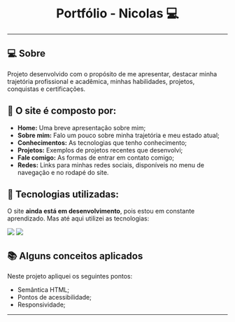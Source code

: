 <h1 align="center">Portfólio - Nicolas 💻</h1>


---

## 💻 Sobre

Projeto desenvolvido com o propósito de me apresentar, destacar minha trajetória profissional e acadêmica, minhas habilidades, projetos, conquistas e certificações.

## 🤯 O site é composto por:

- **Home:** Uma breve apresentação sobre mim;
- **Sobre mim:** Falo um pouco sobre minha trajetória e meu estado atual;
- **Conhecimentos:** As tecnologias que tenho conhecimento;
- **Projetos:** Exemplos de projetos recentes que desenvolvi;
- **Fale comigo:** As formas de entrar em contato comigo;
- **Redes:** Links para minhas redes sociais, disponíveis no menu de navegação e no rodapé do site.

## 🧠 Tecnologias utilizadas:

O site **ainda está em desenvolvimento**, pois estou em constante aprendizado. Mas até aqui utilizei as tecnologias:

<div>
    <img src="https://img.shields.io/badge/HTML5-E34F26?style=for-the-badge&logo=html5&logoColor=white" />
    <img src="https://img.shields.io/badge/CSS3-1572B6?style=for-the-badge&logo=css3&logoColor=white" />
</div>

## 📚 Alguns conceitos aplicados

Neste projeto apliquei os seguintes pontos:
+ Semântica HTML;
+ Pontos de acessibilidade;
+ Responsividade;


---


